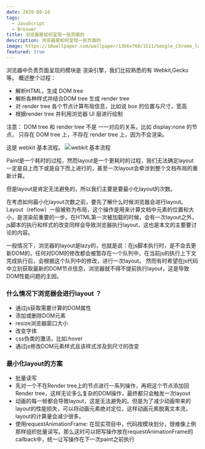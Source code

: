 ```yaml
---
date: 2020-08-16
tags:
  - JavaScript
  - Broswer
title: 浏览器是如何呈现一张页面的
description: 浏览器是如何呈现一张页面的
image: https://10wallpaper.com/wallpaper/1366x768/1511/Google_Chrome_logo-Digital_HD_Wallpaper_1366x768.jpg
featured: true
---
```


浏览器中负责页面呈现的模块是 渲染引擎，我们比较熟悉的有 Webkit,Gecko 等。
概述整个过程：
* 解析HTML，生成 DOM tree
* 解析各种样式并结合DOM tree 生成 render tree
* 对  render tree 各个节点计算布局信息，比如说 box 的位置与尺寸，宽高
* 根据render tree 并利用浏览器 UI 层进行绘制

注意： DOM tree 和 render tree 不是 一一对应的关系，比如 display:none 的节点， 只存在 DOM tree 上，不存在  render tree 上，因为不会渲染。

这是 webkit 基本流程。
![webkit 基本流程](https://box.kancloud.cn/2016-05-06_572c45a93efc0.jpg)

Paint是一个耗时的过程，然而layout是一个更耗时的过程，我们无法确定layout一定是自上而下或是自下而上进行的，甚至一次layout会牵涉到整个文档布局的重新计算。

但是layout是肯定无法避免的，所以我们主要是要最小化layout的次数。

在考虑如何最小化layout次数之前，要先了解什么时候浏览器会进行layout。
Layout（reflow）一般被称为布局，这个操作是用来计算文档中元素的位置和大小，是渲染前重要的一步。在HTML第一次被加载的时候，会有一次layout之外，js脚本的执行和样式的改变同样会导致浏览器执行layout，这也是本文的主要要讨论的内容。

一般情况下，浏览器的layout是lazy的，也就是说：在js脚本执行时，是不会去更新DOM的，任何对DOM的修改都会被暂存在一个队列中，在当前js的执行上下文完成执行后，会根据这个队列中的修改，进行一次layout。
然而有时希望在js代码中立刻获取最新的DOM节点信息，浏览器就不得不提前执行layout，这是导致DOM性能问题的主因。

### 什么情况下浏览器会进行layout ？ 

 * 通过js获取需要计算的DOM属性
 * 添加或删除DOM元素
 * resize浏览器窗口大小
 * 改变字体
 * css伪类的激活，比如:hover
 * 通过js修改DOM元素样式且该样式涉及到尺寸的改变

### 最小化layout的方案

* 批量读写
* 先对一个不在Render tree上的节点进行一系列操作，再把这个节点添加回Render tree，这样无论多么复杂的DOM操作，最终都只会触发一次layout
* 动画的每一帧都会导致layout，这是无法避免的。但是为了减少动画带来的layout的性能损失，可以将动画元素绝对定位，这样动画元素脱离文本流，layout的计算量会减少很多。
* 使用requestAnimationFrame: 在现实项目中，代码按模块划分，很难像上例那样组织批量读写。那么这时可以把写操作放在requestAnimationFrame的callback中，统一让写操作在下一次paint之前执行